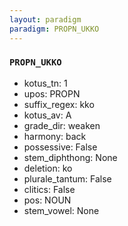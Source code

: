 ```yaml
---
layout: paradigm
paradigm: PROPN_UKKO
---
```

### ` PROPN_UKKO `


* kotus_tn: 1
* upos: PROPN
* suffix_regex: kko
* kotus_av: A
* grade_dir: weaken
* harmony: back
* possessive: False
* stem_diphthong: None
* deletion: ko
* plurale_tantum: False
* clitics: False
* pos: NOUN
* stem_vowel: None
